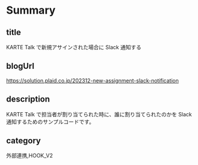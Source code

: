 # Summary

## title

KARTE Talk で新規アサインされた場合に Slack 通知する

## blogUrl

https://solution.plaid.co.jp/202312-new-assignment-slack-notification

## description

KARTE Talk で担当者が割り当てられた時に、誰に割り当てられたのかを Slack 通知するためのサンプルコードです。

## category

外部連携,HOOK_V2
